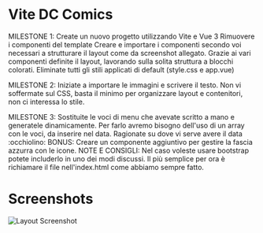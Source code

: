 # Vite DC Comics

MILESTONE 1:
Create un nuovo progetto utilizzando Vite e Vue 3
Rimuovere i componenti del template
Creare e importare i componenti secondo voi necessari a strutturare il layout come da screenshot allegato.
Grazie ai vari componenti definite il layout, lavorando sulla solita struttura a blocchi colorati.
Eliminate tutti gli stili applicati di default (style.css e app.vue)

MILESTONE 2:
Iniziate a importare le immagini e scrivere il testo.
Non vi soffermate sul CSS, basta il minimo per organizzare layout e contenitori, non ci interessa lo stile.

MILESTONE 3:
Sostituite le voci di menu che avevate scritto a mano e generatele dinamicamente. Per farlo avremo bisogno dell'uso di un array con le voci, da inserire nel data. Ragionate su dove vi serve avere il data :occhiolino:
BONUS:
Creare un componente aggiuntivo per gestire la fascia azzurra con le icone.
NOTE E CONSIGLI:
Nel caso voleste usare bootstrap potete includerlo in uno dei modi discussi. Il più semplice per ora è richiamare il file nell'index.html come abbiamo sempre fatto.

# Screenshots

![Layout Screenshot](/public/vue-dc-comics-1/ScreenShot%20DC%20Comics%20layout.png.png)
